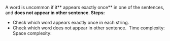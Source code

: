 A word is uncommon if it** appears exactly once** in one of the sentences, and **does not appear in other sentence**.
​
**Steps:**
- Check which word appears exactly once in each string.
- Check which word does not appear in other sentence.
​
Time complexity:
Space complexity:
​
​